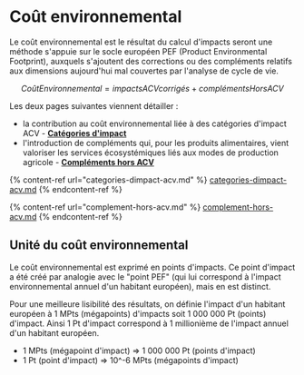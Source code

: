 # Coût environnemental

Le coût environnemental est le résultat du calcul d'impacts seront une méthode s'appuie sur le socle européen PEF (Product Environmental Footprint), auxquels s'ajoutent des corrections ou des compléments relatifs aux dimensions aujourd'hui mal couvertes par l'analyse de cycle de vie.

$$
Coût Environnemental = impacts ACVcorrigés +compléments HorsACV
$$

Les deux pages suivantes viennent détailler :&#x20;

* la contribution au coût environnemental liée à des catégories d'impact ACV - [**Catégories d'impact**](https://fabrique-numerique.gitbook.io/ecobalyse/alimentaire/cout-environnemental/categories-dimpact-acv)
* l'introduction de compléments qui, pour les produits alimentaires, vient valoriser les services écosystémiques liés aux modes de production agricole - [**Compléments hors ACV**](https://fabrique-numerique.gitbook.io/ecobalyse/alimentaire/cout-environnemental/complement-hors-acv)&#x20;

{% content-ref url="categories-dimpact-acv.md" %}
[categories-dimpact-acv.md](categories-dimpact-acv.md)
{% endcontent-ref %}

{% content-ref url="complement-hors-acv.md" %}
[complement-hors-acv.md](complement-hors-acv.md)
{% endcontent-ref %}

## Unité du coût environnemental

Le coût environnemental est exprimé en points d'impacts. Ce point d'impact a été créé par analogie avec le "point PEF" (qui lui correspond à l'impact environnemental annuel d'un habitant européen), mais en est distinct.

Pour une meilleure lisibilité des résultats, on définie l'impact d'un habitant européen à 1 MPts (mégapoints) d'impacts soit 1 000 000 Pt (points) d'impact. Ainsi 1 Pt d'impact correspond à 1 millionième de l'impact annuel d'un habitant européen.

* 1  MPts (mégapoint d'impact) => 1 000 000 Pt (points d'impact)
* 1 Pt (point d'impact) => 10^-6 MPts (mégapoints d'impact)

